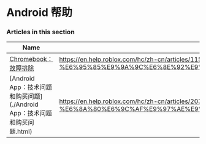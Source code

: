 # Android 帮助  
### Articles in this section
Name|URL
-|-
[Chromebook：故障排除](./Chromebook：故障排除.html) |https://en.help.roblox.com/hc/zh-cn/articles/115005743383-Chromebook-%E6%95%85%E9%9A%9C%E6%8E%92%E9%99%A4
[Android App：技术问题和购买问题](./Android App：技术问题和购买问题.html) |https://en.help.roblox.com/hc/zh-cn/articles/203313570-Android-App-%E6%8A%80%E6%9C%AF%E9%97%AE%E9%A2%98%E5%92%8C%E8%B4%AD%E4%B9%B0%E9%97%AE%E9%A2%98